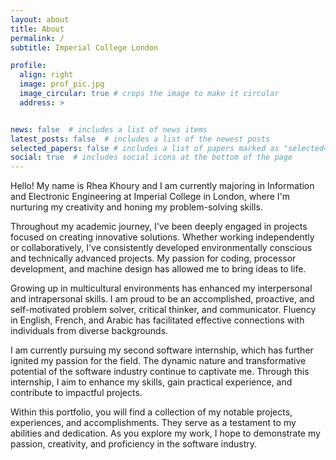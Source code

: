 ```yaml
---
layout: about
title: About
permalink: /
subtitle: Imperial College London

profile:
  align: right
  image: prof_pic.jpg
  image_circular: true # crops the image to make it circular
  address: >


news: false  # includes a list of news items
latest_posts: false  # includes a list of the newest posts
selected_papers: false # includes a list of papers marked as "selected={true}"
social: true  # includes social icons at the bottom of the page
---
```

Hello! My name is Rhea Khoury and I am currently majoring in Information and Electronic Engineering at Imperial College in London, where I'm nurturing my creativity and honing my problem-solving skills.

Throughout my academic journey, I've been deeply engaged in projects focused on creating innovative solutions. Whether working independently or collaboratively, I've consistently developed environmentally conscious and technically advanced projects. My passion for coding, processor development, and machine design has allowed me to bring ideas to life.

Growing up in multicultural environments has enhanced my interpersonal and intrapersonal skills. I am proud to be an accomplished, proactive, and self-motivated problem solver, critical thinker, and communicator. Fluency in English, French, and Arabic has facilitated effective connections with individuals from diverse backgrounds.

I am currently pursuing my second software internship, which has further ignited my passion for the field. The dynamic nature and transformative potential of the software industry continue to captivate me. Through this internship, I aim to enhance my skills, gain practical experience, and contribute to impactful projects.

Within this portfolio, you will find a collection of my notable projects, experiences, and accomplishments. They serve as a testament to my abilities and dedication. As you explore my work, I hope to demonstrate my passion, creativity, and proficiency in the software industry.

